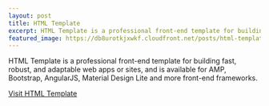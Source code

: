 ```yaml
---
layout: post
title: HTML Template
excerpt: HTML Template is a professional front-end template for building fast, robust, and adaptable web apps or sites, and is available for AMP, Bootstrap, AngularJS, Material Design Lite and more front-end frameworks.
featured_image: https://db8urotkjxwkf.cloudfront.net/posts/html-template.png
---
```


HTML Template is a professional front-end template for building fast, robust, and adaptable web apps or sites, and is available for AMP, Bootstrap, AngularJS, Material Design Lite and more front-end frameworks.

<a href="https://html-template.himpfen.io/" target="_blank" class="btn btn-primary">Visit HTML Template</a>